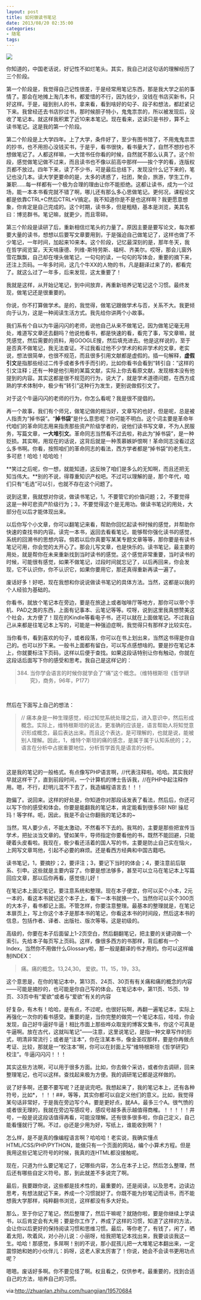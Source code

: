 ```yaml
---
layout: post
title: 如何做读书笔记
date: 2013/08/20 02:35:00
categories: 
- 随笔
tags: 
---
```


![](http://pics.naaln.com/blog/2019-01-14-062421.jpg)

你知道的，中国老话说，好记性不如烂笔头。其实，我自己对这句话的理解经历了三个阶段。

第一个阶段是，我觉得自己记性很差，于是经常用笔记东西，那是我大学之前的事情了。那会在地摊上淘几本书，都爱惜的不行，因为钱少，没钱在书店买新书，只好这样。于是，碰到别人的书，拿来看，看到啥好的句子、段子和想法，都赶紧记下来。我曾经还去书店抄过书，那时候胆子特小，鬼鬼祟祟的，所以被发现后，没收了笔记本。就这样我积累了近10来本笔记。现在看来，这读只是书抄，算不上读书笔记。这是我的第一个阶段。

第二个阶段是上大学四年。上了大学，条件好了，至少有图书馆了，不用鬼鬼祟祟的抄书，也不用担心没钱买书，于是乎，看书很快，看书量大了，自然不想抄也不想做笔记了。人都这样嘛，一大馆书任你看的时候，自然就不那么认真了。这个阶段，感觉做笔记做不过来，而且读书也不像以前高中那样——挨个字的看，连版权页都不放过。四年下来，读了不少书，可是最后总结下，发现没什么记下来的，笔记也没几本。读大学更要命的是，太多的诱惑了，社团，聚会，旅游，学生工作，兼职……每一样都有一个极为合理的理由让你不能拒绝。这都让读书，成为一个过场，能一本本书看完就不错了啊，哪儿还有那么多心思做笔记。更何况，课程论文都是依靠CTRL+C然后CTRL+V搞定。我不知道你是不是也这样啊？我更愿意想象，你肯定是自己完成的。这个时期，读书多，但是粗糙，基本是浏览，美其名曰：博览群书。笔记嘛，就更少，而且零碎。

第三个阶段是读研了后，重新相信烂笔头的力量了。原因主要是要写论文，每次都要大量的读书，想想以后要写文章要用到，于是强迫自己做笔记了，这样也做了不少笔记，一年时间，加起来10来本。这个阶段，记忆最深刻的是，那年冬天，我在哲学阅览室，天天啃康德、列维-斯特劳斯、福柯、齐美尔。哎呀，那会儿窗外雪花飘飘，自己却在埋头做笔记，一句句的读，一句句的写体会，重要的摘下来，还注上页码。一年多时间，这几个牛XX的人物的书，凡是翻译过来了的，都看完了。就这么过了一年多，后来发现，这太重要了！

我就是这样，从开始记笔记，到中间放弃，再重新培养记笔记这个习惯。最终发现，做笔记还是很重要的。

你说，你不打算做学术。是的，我觉得，做笔记跟做学术与否，关系不大。我更倾向于认为，这是一种阅读生活方式。我先给你讲两个小故事。

我们系有个自以为牛逼闪闪的老师，说他自己从来不做笔记，因为做笔记毫无用处，难道写文章还去翻吗？他说他看书，都是快速的看，看完了事，写文章嘛，就凭感觉，然后需要的资料，用GOOGLE搜，然后填充进去。他是这样说的，至于是否真不做笔记，我无法查证。不过我看过他不少学术的和非学术的文章，老实说，想法很简单，也很不规范，而且很多引用文献都是虚假的。插一句解释，**虚假引文**是指那些经过二传手或者多传手而引的，比如你看书会看到“转引自：”这样的引文注释；还有一种是他引用的某篇文献，实际上你去看原文献，发现根本没有他提到的内容。其实这都是很不规范的行为，说大了，就是学术道德问题，在西方成熟的学术体制中，极少有“转引”这种行为发生，更别说做假引文了。

对于这个牛逼闪闪的老师的行为，你怎么看呢？我是很不提倡的。

再一个故事，我们有个师兄，做笔记做的相当好，文章写的也好，但是呢，总是被人指责为“掉书袋”。“**掉书袋**”是什么意思呢？你可能不明白。这个词主要是革命年代咱们的革命同志用来指责那些资产阶级学者的，说他们读书写文章，不为人民服务，写篇文章，**一大堆引文**。革命同志当然看不过去啦，称此为“掉书袋”，是一种贬损。其实啊，用现在的话说，这背后就是一种羡慕嫉妒恨啊！革命同志没看过这么多书啊。你看，按照咱们的革命同志的看法，西方学者都是“掉书袋”的老先生，多可悲！哈哈！哈哈哈！

**笑过之后呢，你一想，就能知道，这反映了咱们是多么的无知啊，而且还把无知当伟大。**别的不说，得尊重知识产权吧。不过可以理解的是，那个年代，咱们只有“毛选”可以引，也就不存在这个问题了。

说到这里，我就想对你说，做读书笔记，1，不要管它的价值问题；2，不要觉得这是一种可悲资产阶级行为；3，不要觉得这个是无用功。做读书笔记的用处，大部分在以后才能体现出来。

以后你写个小文章，你可以翻笔记来看，帮助你回忆起读书时候的感觉，并帮助你快速的查找书的内容。读完一本书，返回去看看笔记，能够帮你强化读书的感觉，系统的回溯书的思想内容。倘若以后你真要写某某专题文章等等，那你要是有读书笔记可用，你会觉的太开心了。那会儿写文章，也是快乐的。读书笔记，最主要的用处，就是帮你在未来重新找到当时读书的感觉。这个感觉非常重要，当时读书的时候，可能很有感觉，如果不做笔记，过段时间就忘记了，以后再回来，你会发现，它不认识你，你不认识它，如果你要用它，那还真得重新再读一遍了。

废话好多！好吧，现在我想和你说说做读书笔记的具体方法。当然，这都是以我的个人经验为基础的。

你看书，就放个笔记本在旁边，要是在旅途上或者咖啡厅等地方，那你可以带个手机、PAD之类的东西，上面有记事本、云笔记等等。哎呀，说到这里我真想赞美这个社会，太方便了！现在的Kindle等看电子书，还可以就在上面做笔记。不过我自己从来都是往笔记本上写的，可能是一种强迫症啊，我觉得只有那样才比较实在。

当你看书，看到喜欢的句子，或者段落，你可以在书上划出来，当然这书得是你自己的。也可以抄下来。一般书上面都有留白，可以写点感想啥的。要是抄在笔记本上，你就要标注下页码，这样以后便于查找。如果这段话特别让你有触动，你就在这段话后面写下你的感受和思考。我自己是这样记的：

> 384. 当你学会语言的时候你就学会了“痛”这个概念。（维特根斯坦《哲学研究》，商务，96年，P177）

 

然后在下面写上自己的想法：

> // 痛本身是一种生理感觉，经过知觉系统处理之后，进入意识中，然后形成概念。实际上，维特根斯坦的说法，更准确的应该是，语言帮助人将知觉意识形成概念，最后表达出来。而且这个表达，是可理解的，也就是说，能被别人理解。因此，1，维特个斯坦的痛的感念，是属于属于认知系统的；2，语言在分析中占据重要地位，分析哲学首先是语言的分析。

 

这是我的笔记的一般格式。有点像写PHP语言啊，//代表注释啦。哈哈。其实我好早就这样干了，直到前段时间，一个计算机的博士告诉我，//在PHP中起注释作用。嗯，不行，赶明儿混不下去了，我造编程语言去！！！

跑偏了。说回来。这样的好处是，你知道你对那段话发表了看法，然后后，你还可以写下你的感受和体会。你要是能翻我的笔记本，肯定能看到很多SB! NB! 操尼玛！等字样。呃，因此，我是不会让你翻我的笔记本的~

当然，骂人要少点，不能太激动，不然看不下去的。我骂的，主要是那些把宣传当学术，把扯淡当文章的。譬如某牛，导师指定你要看他的书，既然不能回避，只能硬着头皮看啦。我现在，极少看还活着的国人写的书，主要是防止自己实在恼火，上网写文章骂他，引起不必要的麻烦。还是看西方经典和中国古籍吧。

读书笔记，1，要摘抄；2，要评注；3，要记下当时的体会；4，要注意前后联系、引申。这些就是主要内容了。你要是想法够多，甚至可以立马在笔记本上写篇回应文章，那以后你再看，感觉倍儿好！

在笔记本上面记笔记，要注意系统和整理。现在本子便宜，你可以买个小本，2元一本的，看这本书就记这个本子上，看下一本书就换一个。当然你可以买个300页的大本子，看书都记上面。不管怎样，你要注意整理。最基本的整理就是，在笔记本扉页上，写上你这个本子是那本书的笔记，你看这本书的时间段，然后这本书的信息，包括作者、译者、出版社、版次等等。这是初级的。

高级的，你要在本子后面留上1-2页空白，然后翻翻笔记，把主要的关键词做一个索引。先给本子每页写上页码。这样，像很多西方的书那样，背后都有一个Index，当然你不用做什么Glossary啦，那一般是翻译的书才用的。你可以这样编制INDEX：

> 痛。痛的概念。13,24,30。 爱欲。11，15，19，33。

这个意思是，在你的笔记本中，第13页、24页、30页有有关痛和痛的概念的内容——可能是摘抄的，也可能是你自己写的体会。在笔记本中，第11页、15页、19页、33页中有“爱欲”或者与“爱欲”有关的内容

好复杂，有木有！哈哈，是有点，不过呢，也很好玩啊，再翻一遍笔记本，实际上再强化一次你的看书感受。重要的是，当你完整的做完一个笔记本后，哇哇，你会发现，自己好牛逼好牛逼！相比市面上那些哗众取宠的博客文集书，你这个可真是牛逼啊。放在古代，这就叫笔记”——注意，这里说笔记，是指一种文章写作的形式，明清非常流行；或者是“注本”，你在注某本书，像金圣叹那样，要是你再做点考证、比较，那就是一“校注本”啊，你可以在封面上写“维特根斯坦《哲学研究》校注”。牛逼闪闪闪！！！

其实这些方法啊，可以用于很多方面。比如，你去做个采访，或者你去调研，回来整理笔记，也可以这样。查找起来极为方便。我的调研笔记都是这样做的。

说了好多啊，还要不要写呢？还是说完吧。我想起来了，我的笔记本上，还有各种符号，比如*，！！！##，等等，其实你都可以自定义他们的意义。比如，我觉得某句话非常好，于是我在旁边写个A，要是更好点，就AA，最多三个A。很气愤的或者很无理的，我就在旁边写感叹号，感叹号越多表示越值得商榷。！！！！！井号，一般是说这段话值得再看，可能没理解。还有很多很多啦，你自己定义，自己能看懂就行了啊。不过，@还是少用为好，写纸上，谁能收到啊？！

怎么样，是不是真的像编程语言啊？哈哈哈！老实说，我确实懂点HTML/CSS/PHP/PYTHON，能做只有一个页面的网站，编个小算术方程。但是我用这些记笔记符号的时候，我真的连HTML都没接触呢。

现在，只道为什么要记笔记了，记哪些内容，怎么在本子上记，然后怎么整理，然后还有哪些自定义符号。那，到此就差不多说完了啊。

最后，我要跟你说，这些都是技术性的，最重要的，还是阅读，以及思考。边读边思考，有想法就记下来，养成一个习惯就好了。你既不能为抄笔记而读书，而不能想我大学那样，纯粹翻书浏览，这样都没有多大好处。

那么，至于你记了笔记，然后整理了，然后干嘛呢？就随你啦，要是你继续上学读书，以后肯定会有大用；要是你工作了，养成了这样的习惯，知道了这样的方法，会让你以后更好的保持阅读习惯和思维习惯。最后，等你老了，有钱了，闲了，晒着太阳，吹着风，对小孙儿说：小丽呀，给我把笔记本找出来，我要谈谈我这一生。哈哈！那感觉，多屌啊！别的不说，那小屁孩儿把一大堆笔记本翻出来，一定震惊她和她的小伙伴儿：妈呀，这老人家太厉害了！你说，她会不会读书更用功点呢？

嗯嗯。废话好多啊。你不要见怪了啊。权且看之，仅供参考。最重要的，找到合适自己的方法，培养自己的习惯。

via:<http://zhuanlan.zhihu.com/huangjian/19570684>